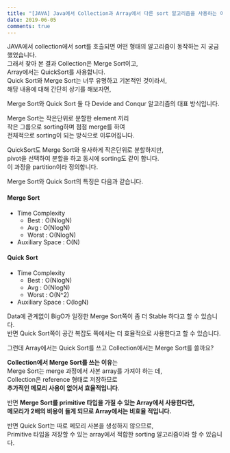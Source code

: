 ```yaml
---
title: "[JAVA] Java에서 Collection과 Array에서 다른 sort 알고리즘을 사용하는 이유"
date: 2019-06-05
comments: true
---
```


JAVA에서 collection에서 sort를 호출되면 어떤 형태의 알고리즘이 동작하는 지 궁금했었습니다.    
그래서 찾아 본 결과 Collection은 Merge Sort이고,   
Array에서는 QuickSort를 사용합니다.   
Quick Sort와 Merge Sort는 너무 유명하고 기본적인 것이라서,    
해당 내용에 대해 간단히 상기를 해보자면,    
  
Merge Sort와 Quick Sort 둘 다 Devide and Conqur 알고리즘의 대표 방식입니다.   
  
Merge Sort는 작은단위로 분할한 element 끼리     
작은 그룹으로 sorting하며 점점 merge를 하여       
전체적으로 sorting이 되는 방식으로 이루어집니다.    
  
QuickSort도 Merge Sort와 유사하게 작은단위로 분할하지만,    
pivot을 선택하여 분할을 하고 동시에 sorting도 같이 합니다.    
이 과정을 partition이라 정의합니다.    
  
Merge Sort와 Quick Sort의 특징은 다음과 같습니다.    
  
#### Merge Sort
- Time Complexity
    - Best : O(NlogN)
    - Avg : O(NlogN)
    - Worst : O(NlogN)
- Auxiliary Space : O(N)
  
#### Quick Sort
- Time Complexity
    - Best : O(NlogN)
    - Avg : O(NlogN)
    - Worst : O(N^2)
- Auxiliary Space : O(logN)
  
Data에 관계없이 BigO가 일정한 Merge Sort쪽이 좀 더 Stable 하다고 할 수 있습니다.   
반면 Quick Sort쪽이 공간 복잡도 쪽에서는 더 효율적으로 사용한다고 할 수 있습니다.  
  
그런데 Array에서는 Quick Sort를 쓰고 Collection에서는 Merge Sort를 쓸까요?  
  
**Collection에서 Merge Sort를 쓰는 이유**는   
Merge Sort는 merge 과정에서 사본 array를 가져야 하는 데,       
Collection은 reference 형태로 저장하므로   
**추가적인 메모리 사용이 없어서 효율적입니다**.    
     
반면 **Merge Sort를 primitive 타입을 가질 수 있는 Array에서 사용한다면,**    
**메모리가 2배의 비용이 들게 되므로 Array에서는 비효율 적입니다.**    
     
반면 Quick Sort는 따로 메모리 사본을 생성하지 않으므로,    
Primitive 타입을 저장할 수 있는 array에서 적합한 sorting 알고리즘이라 할 수 있습니다.    
  
